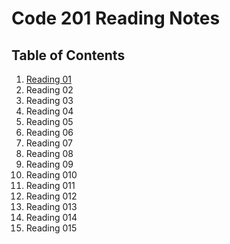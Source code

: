 # Code 201 Reading Notes

## Table of Contents

1. [Reading 01](class-01.md)
2. Reading 02
3. Reading 03
4. Reading 04
5. Reading 05
6. Reading 06
7. Reading 07
8. Reading 08
9. Reading 09
10. Reading 010
11. Reading 011
12. Reading 012
13. Reading 013
14. Reading 014
15. Reading 015
